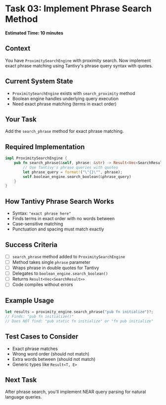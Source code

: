 # Task 03: Implement Phrase Search Method

**Estimated Time: 10 minutes**

## Context
You have `ProximitySearchEngine` with proximity search. Now implement exact phrase matching using Tantivy's phrase query syntax with quotes.

## Current System State
- `ProximitySearchEngine` exists with `search_proximity` method
- Boolean engine handles underlying query execution
- Need exact phrase matching (terms in exact order)

## Your Task
Add the `search_phrase` method for exact phrase matching.

## Required Implementation

```rust
impl ProximitySearchEngine {
    pub fn search_phrase(&self, phrase: &str) -> Result<Vec<SearchResult>> {
        // Use Tantivy's phrase queries with quotes
        let phrase_query = format!("\"{}\"", phrase);
        self.boolean_engine.search_boolean(&phrase_query)
    }
}
```

## How Tantivy Phrase Search Works
- Syntax: `"exact phrase here"`
- Finds terms in exact order with no words between
- Case-sensitive matching
- Punctuation and spacing must match exactly

## Success Criteria
- [ ] `search_phrase` method added to `ProximitySearchEngine`
- [ ] Method takes single `phrase` parameter
- [ ] Wraps phrase in double quotes for Tantivy
- [ ] Delegates to `boolean_engine.search_boolean()`
- [ ] Returns `Result<Vec<SearchResult>>`
- [ ] Code compiles without errors

## Example Usage
```rust
let results = proximity_engine.search_phrase("pub fn initialize")?;
// Finds: "pub fn initialize()" 
// Does NOT find: "pub static fn initialize" or "fn pub initialize"
```

## Test Cases to Consider
- Exact phrase matches
- Wrong word order (should not match)
- Extra words between (should not match)
- Generic types like `Result<T, E>`

## Next Task
After phrase search, you'll implement NEAR query parsing for natural language queries.